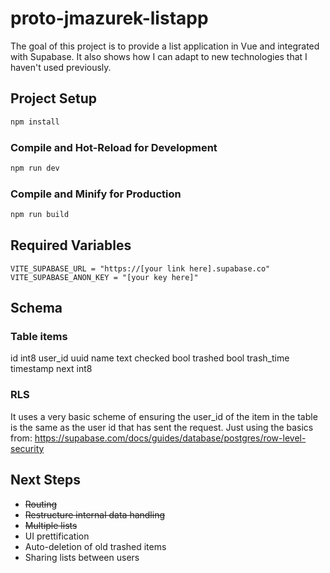 # proto-jmazurek-listapp

The goal of this project is to provide a list application in Vue and integrated with Supabase. It also shows how I can adapt to new technologies that I haven't used previously.

## Project Setup

```sh
npm install
```

### Compile and Hot-Reload for Development

```sh
npm run dev
```

### Compile and Minify for Production

```sh
npm run build
```
## Required Variables
```env
VITE_SUPABASE_URL = "https://[your link here].supabase.co"
VITE_SUPABASE_ANON_KEY = "[your key here]"
```

## Schema
### Table items
  id int8
  user_id uuid
  name text
  checked bool
  trashed bool
  trash_time timestamp
  next int8

### RLS
  It uses a very basic scheme of ensuring the user_id of the item in the table is the same as the user id that has sent the request. 
  Just using the basics from: https://supabase.com/docs/guides/database/postgres/row-level-security

## Next Steps
* ~~Routing~~
* ~~Restructure internal data handling~~
* ~~Multiple lists~~
* UI prettification
* Auto-deletion of old trashed items
* Sharing lists between users